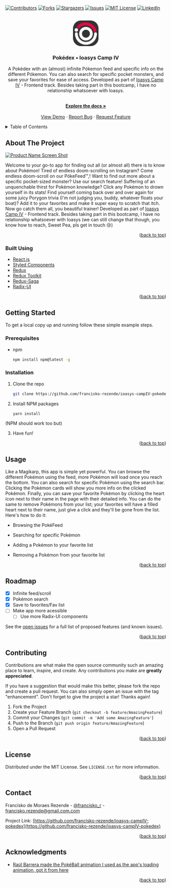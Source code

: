 <div id="top"></div>
<!--
*** Thanks for checking out the Best-README-Template. If you have a suggestion
*** that would make this better, please fork the repo and create a pull request
*** or simply open an issue with the tag "enhancement".
*** Don't forget to give the project a star!
*** Thanks again! Now go create something AMAZING! :D
-->

<!-- PROJECT SHIELDS -->
<!--
*** I'm using markdown "reference style" links for readability.
*** Reference links are enclosed in brackets [ ] instead of parentheses ( ).
*** See the bottom of this document for the declaration of the reference variables
*** for contributors-url, forks-url, etc. This is an optional, concise syntax you may use.
*** https://www.markdownguide.org/basic-syntax/#reference-style-links
-->

[![Contributors][contributors-shield]][contributors-url]
[![Forks][forks-shield]][forks-url]
[![Stargazers][stars-shield]][stars-url]
[![Issues][issues-shield]][issues-url]
[![MIT License][license-shield]][license-url]
[![LinkedIn][linkedin-shield]][linkedin-url]

<!-- PROJECT LOGO -->
<br />
<div align="center">
  <a href="https://github.com/francisko-rezende/ioasys-campIV-pokedex">
    <img src="public/favicon.svg" alt="Logo" width="80" height="80">
  </a>

<h3 align="center">Pokédex • Ioasys Camp IV</h3>

 <p align="center">
 A Pokédex with an (almost) infinite Pókemon feed and specific info on the different Pókemon. You can also search for specific pocket monsters, and save your favorites for ease of access. Developed as part of <a href="https://camp.ioasys.com.br/">Ioasys Camp IV</a> - Frontend track. Besides taking part in this bootcamp, I have no relationship whatsoever with Ioasys.
 </p>
  <p align="center">
    <br />
    <a href="https://github.com/francisko-rezende/ioasys-campIV-pokedex"><strong>Explore the docs »</strong></a>
    <br />
    <br />
    <a href="https://github.com/francisko-rezende/ioasys-campIV-pokedex">View Demo</a>
    ·
    <a href="https://github.com/francisko-rezende/ioasys-campIV-pokedex/issues">Report Bug</a>
    ·
    <a href="https://github.com/francisko-rezende/ioasys-campIV-pokedex/issues">Request Feature</a>
  </p>
</div>

<!-- TABLE OF CONTENTS -->
<details>
  <summary>Table of Contents</summary>
  <ol>
    <li>
      <a href="#about-the-project">About The Project</a>
      <ul>
        <li><a href="#built-with">Built With</a></li>
      </ul>
    </li>
    <li>
      <a href="#getting-started">Getting Started</a>
      <ul>
        <li><a href="#prerequisites">Prerequisites</a></li>
        <li><a href="#installation">Installation</a></li>
      </ul>
    </li>
    <li><a href="#usage">Usage</a></li>
    <li><a href="#roadmap">Roadmap</a></li>
    <li><a href="#contributing">Contributing</a></li>
    <li><a href="#license">License</a></li>
    <li><a href="#contact">Contact</a></li>
    <li><a href="#acknowledgments">Acknowledgments</a></li>
  </ol>
</details>

<!-- ABOUT THE PROJECT -->

## About The Project

[![Product Name Screen Shot][product-screenshot]](https://example.com)

Welcome to your go-to app for finding out all (or almost all) there is to know about Pokémon! Tired of endless doom-scrolling on Instagram? Come endless doom-scroll on our PókeFeed™,! Want to find out more about a specific pocket-sized monster? Use our search feature! Suffering of an unquenchable thirst for Pokémon knowledge? Click any Pokémon to drown yourself in its stats! Find yourself coming back over and over again for some juicy Porygon trivia (I'm not judging you, buddy, whatever floats your boat)? Add it to your favorites and make it super easy to scratch that itch. Now go catch them all, you beautiful trainer! Developed as part of [Ioasys Camp IV](https://camp.ioasys.com.br/) - Frontend track. Besides taking part in this bootcamp, I have no relationship whatsoever with Ioasys (we can still change that though, you know how to reach, Sweet Pea, pls get in touch :cry:)


<p align="right">(<a href="#top">back to top</a>)</p>

### Built Using

- [React.js](https://reactjs.org/)
- [Styled Components](https://styled-components.com/)
- [Redux](https://redux.js.org/)
- [Redux Toolkit](https://redux-toolkit.js.org/)
- [Redux-Saga](https://redux-saga.js.org/)
- [Radix-UI](https://www.radix-ui.com/)

<p align="right">(<a href="#top">back to top</a>)</p>

<!-- GETTING STARTED -->

## Getting Started

To get a local copy up and running follow these simple example steps.

### Prerequisites

- npm
  ```sh
  npm install npm@latest -g
  ```

### Installation

1. Clone the repo
   ```sh
   git clone https://github.com/francisko-rezende/ioasys-campIV-pokedex.git
   ```
2. Install NPM packages
   ```sh
   yarn install
   ```
(NPM should work too but)

3. Have fun!

<p align="right">(<a href="#top">back to top</a>)</p>

<!-- USAGE EXAMPLES -->

## Usage

Like a Magikarp, this app is simple yet powerful. You can browse the different Pokémon using the feed, more Pokémon will load once you reach the bottom. You can also search for specific Pokémon using the search bar. Clicking the Pokémon cards will show you more info on the clicked Pokémon. Finally, you can save your favorite Pokémon by clicking the heart icon next to their name in the page with their detailed info. You can do the same to remove Pokémons from your list; your favorites will have a filled heart next to their name, just give a click and they'll be gone from the list. Here's how to do it:

- Browsing the PokéFeed

- Searching for specific Pokémon

- Adding a Pokémon to your favorite list

- Removing a Pokémon from your favorite list

<!-- _For more examples, please refer to the [Documentation](https://example.com)_ -->

<p align="right">(<a href="#top">back to top</a>)</p>

<!-- ROADMAP -->

## Roadmap

- [x] Infinite feed/scroll
- [x] Pokémon search
- [x] Save to favorites/Fav list
- [ ] Make app more acessible
  - [ ] Use more Radix-UI components

See the [open issues](https://github.com/francisko-rezende/ioasys-campIV-pokedex/issues) for a full list of proposed features (and known issues).

<p align="right">(<a href="#top">back to top</a>)</p>

<!-- CONTRIBUTING -->

## Contributing

Contributions are what make the open source community such an amazing place to learn, inspire, and create. Any contributions you make are **greatly appreciated**.

If you have a suggestion that would make this better, please fork the repo and create a pull request. You can also simply open an issue with the tag "enhancement".
Don't forget to give the project a star! Thanks again!

1. Fork the Project
2. Create your Feature Branch (`git checkout -b feature/AmazingFeature`)
3. Commit your Changes (`git commit -m 'Add some AmazingFeature'`)
4. Push to the Branch (`git push origin feature/AmazingFeature`)
5. Open a Pull Request

<p align="right">(<a href="#top">back to top</a>)</p>

<!-- LICENSE -->

## License

Distributed under the MIT License. See `LICENSE.txt` for more information.

<p align="right">(<a href="#top">back to top</a>)</p>

<!-- CONTACT -->

## Contact

Francisko de Moraes Rezende - [@francisko_r](https://twitter.com/francisko_r) - francisko.rezende@gmail.com.com

Project Link: [https://github.com/francisko-rezende/ioasys-campIV-pokedex](https://github.com/francisko-rezende/ioasys-campIV-pokedex)

<p align="right">(<a href="#top">back to top</a>)</p>

<!-- ACKNOWLEDGMENTS -->

## Acknowledgments

- [Raúl Barrera made the PokéBall animation I used as the app's loading animation, got it from here](https://codepen.io/raubaca/pen/obaZmG)

<p align="right">(<a href="#top">back to top</a>)</p>

<!-- MARKDOWN LINKS & IMAGES -->
<!-- https://www.markdownguide.org/basic-syntax/#reference-style-links -->

[contributors-shield]: https://img.shields.io/github/contributors/francisko-rezende/ioasys-campIV-pokedex.svg?style=for-the-badge
[contributors-url]: https://github.com/francisko-rezende/ioasys-campIV-pokedex/graphs/contributors
[forks-shield]: https://img.shields.io/github/forks/francisko-rezende/ioasys-campIV-pokedex.svg?style=for-the-badge
[forks-url]: https://github.com/francisko-rezende/ioasys-campIV-pokedex/network/members
[stars-shield]: https://img.shields.io/github/stars/francisko-rezende/ioasys-campIV-pokedex.svg?style=for-the-badge
[stars-url]: https://github.com/francisko-rezende/ioasys-campIV-pokedex/stargazers
[issues-shield]: https://img.shields.io/github/issues/francisko-rezende/ioasys-campIV-pokedex.svg?style=for-the-badge
[issues-url]: https://github.com/francisko-rezende/ioasys-campIV-pokedex/issues
[license-shield]: https://img.shields.io/github/license/francisko-rezende/ioasys-campIV-pokedex.svg?style=for-the-badge
[license-url]: https://github.com/francisko-rezende/ioasys-campIV-pokedex/blob/master/LICENSE.txt
[linkedin-shield]: https://img.shields.io/badge/-LinkedIn-black.svg?style=for-the-badge&logo=linkedin&colorB=555
[linkedin-url]: https://linkedin.com/in/francisko-rezende
[product-screenshot]: images/screenshot.png
